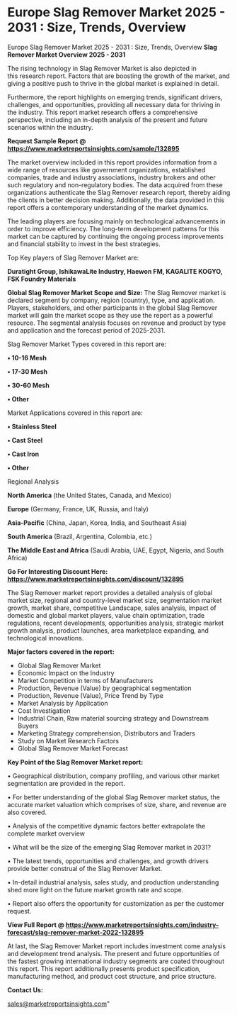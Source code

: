# Europe Slag Remover Market 2025 - 2031 : Size, Trends, Overview
Europe Slag Remover Market 2025 - 2031 : Size, Trends, Overview
<Strong> Slag Remover Market Overview 2025 - 2031</strong>

The rising technology in Slag Remover Market is also depicted in this research report. Factors that are boosting the growth of the market, and giving a positive push to thrive in the global market is explained in detail.

Furthermore, the report highlights on emerging trends, significant drivers, challenges, and opportunities, providing all necessary data for thriving in the industry. This report market research offers a comprehensive perspective, including an in-depth analysis of the present and future scenarios within the industry.

<strong>Request Sample Report @ <a href=https://www.marketreportsinsights.com/sample/132895>https://www.marketreportsinsights.com/sample/132895</a></strong>

The market overview included in this report provides information from a wide range of resources like government organizations, established companies, trade and industry associations, industry brokers and other such regulatory and non-regulatory bodies. The data acquired from these organizations authenticate the Slag Remover research report, thereby aiding the clients in better decision making. Additionally, the data provided in this report offers a contemporary understanding of the market dynamics.

The leading players are focusing mainly on technological advancements in order to improve efficiency. The long-term development patterns for this market can be captured by continuing the ongoing process improvements and financial stability to invest in the best strategies.

Top Key players of Slag Remover Market are:

<strong>Duratight Group, IshikawaLite Industry, Haewon FM, KAGALITE KOGYO, FSK Foundry Materials</strong>

<strong><b>Global Slag Remover Market Scope and Size:</b></strong>
The Slag Remover market is declared segment by company, region (country), type, and application. Players, stakeholders, and other participants in the global Slag Remover market will gain the market scope as they use the report as a powerful resource. The segmental analysis focuses on revenue and product by type and application and the forecast period of 2025-2031.

Slag Remover Market Types covered in this report are:

<strong>• 10-16 Mesh

• 17-30 Mesh

• 30-60 Mesh

• Other</strong>

Market Applications covered in this report are:

<strong>• Stainless Steel

• Cast Steel

• Cast Iron

• Other</strong> 

Regional Analysis

<strong>North America</strong> (the United States, Canada, and Mexico)

<strong>Europe</strong> (Germany, France, UK, Russia, and Italy)

<strong>Asia-Pacific</strong> (China, Japan, Korea, India, and Southeast Asia)

<strong>South America</strong> (Brazil, Argentina, Colombia, etc.)

<strong>The Middle East and Africa</strong> (Saudi Arabia, UAE, Egypt, Nigeria, and South Africa)

<strong>Go For Interesting Discount Here: <a href=https://www.marketreportsinsights.com/discount/132895>https://www.marketreportsinsights.com/discount/132895</a></strong>

The Slag Remover market report provides a detailed analysis of global market size, regional and country-level market size, segmentation market growth, market share, competitive Landscape, sales analysis, impact of domestic and global market players, value chain optimization, trade regulations, recent developments, opportunities analysis, strategic market growth analysis, product launches, area marketplace expanding, and technological innovations.

<strong><b>Major factors covered in the report:</b></strong>
<ul>
  <li>Global Slag Remover Market </li>
  <li>Economic Impact on the Industry</li>
  <li>Market Competition in terms of Manufacturers</li>
  <li>Production, Revenue (Value) by geographical segmentation</li>
  <li>Production, Revenue (Value), Price Trend by Type</li>
  <li>Market Analysis by Application</li>
  <li>Cost Investigation</li>
  <li>Industrial Chain, Raw material sourcing strategy and Downstream Buyers</li>
  <li>Marketing Strategy comprehension, Distributors and Traders</li>
  <li>Study on Market Research Factors</li>
  <li>Global Slag Remover Market Forecast</li>
</ul>

<strong><b>Key Point of the Slag Remover Market report:</b></strong>

• Geographical distribution, company profiling, and various other market segmentation are provided in the report.

• For better understanding of the global Slag Remover market status, the accurate market valuation which comprises of size, share, and revenue are also covered.

• Analysis of the competitive dynamic factors better extrapolate the complete market overview

• What will be the size of the emerging Slag Remover market in 2031?

• The latest trends, opportunities and challenges, and growth drivers provide better construal of the Slag Remover Market.

• In-detail industrial analysis, sales study, and production understanding shed more light on the future market growth rate and scope.

• Report also offers the opportunity for customization as per the customer request.

<strong><b>View Full Report @ <a href=https://www.marketreportsinsights.com/industry-forecast/slag-remover-market-2022-132895>https://www.marketreportsinsights.com/industry-forecast/slag-remover-market-2022-132895</a></b></strong>


At last, the Slag Remover Market report includes investment come analysis and development trend analysis. The present and future opportunities of the fastest growing international industry segments are coated throughout this report. This report additionally presents product specification, manufacturing method, and product cost structure, and price structure.

<strong>Contact Us:</strong>

sales@marketreportsinsights.com"
